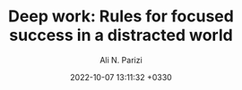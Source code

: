 ---
layout: post
title: "Deep work: Rules for focused success in a distracted world"
author: "Ali N. Parizi"
img: "/assets/images/books/deep-work/title.png"
date:   2022-10-07 13:11:32 +0330
categories: book self-help focus study-lessens
brief: "Deep work is the ability to focus without distraction on a cognitively demanding task. coined by the author on his popular blog Study Hacks, deep work will make you better at what you do, let you achieve more in less time and provide the sense of true fulfilment that comes from the mastery of a skill. In short, deep work is like a superpower in our increasingly competitive economy."
---